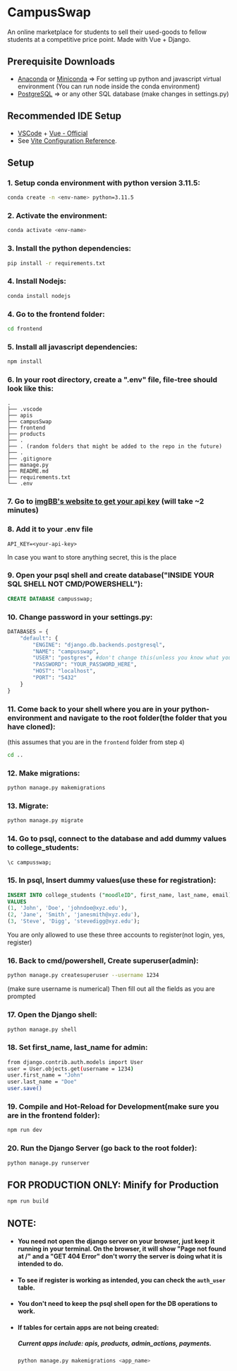 # CampusSwap
An online marketplace for students to sell their used-goods to fellow students at a competitive price point. Made with Vue + Django.

## Prerequisite Downloads

- [Anaconda](https://www.anaconda.com/download) or [Miniconda](https://docs.anaconda.com/free/miniconda/index.html) => For setting up python and javascript virtual environment (You can run node inside the conda environment)
- [PostgreSQL](https://www.postgresql.org/download/) => or any other SQL database (make changes in settings.py)

## Recommended IDE Setup

- [VSCode](https://code.visualstudio.com/) + [Vue - Official](https://marketplace.visualstudio.com/items?itemName=Vue.volar)
- See [Vite Configuration Reference](https://vitejs.dev/config/).

## Setup

### 1. Setup conda environment with python version 3.11.5:
```bash
conda create -n <env-name> python=3.11.5
```

### 2. Activate the environment:
```bash
conda activate <env-name>
```

### 3. Install the python dependencies: 
```bash
pip install -r requirements.txt
```

### 4. Install Nodejs:
```bash
conda install nodejs
```

### 4. Go to the frontend folder:
```bash
cd frontend
```

### 5. Install all javascript dependencies:
``` bash
npm install
```

### 6. In your root directory, create a ".env" file, file-tree should look like this:
```
.
├── .vscode
├── apis
├── campusSwap
├── frontend
├── products
├── .
├── . (random folders that might be added to the repo in the future)
├── .
├── .gitignore
├── manage.py
├── README.md
├── requirements.txt
└── .env
```

### 7. Go to [imgBB's website to get your api key](https://imgbb.com/) (will take ~2 minutes)

### 8. Add it to your .env file
``` .env
API_KEY=<your-api-key>
```
In case you want to store anything secret, this is the place

### 9. Open your psql shell and create database("INSIDE YOUR SQL SHELL NOT CMD/POWERSHELL"):
``` sql
CREATE DATABASE campusswap;
```

### 10. Change password in your settings.py:
```python
DATABASES = {
    "default": {
        "ENGINE": "django.db.backends.postgresql",
        "NAME": "campusswap",
        "USER": "postgres", #don't change this(unless you know what you are doing)
        "PASSWORD": "YOUR_PASSWORD_HERE",
        "HOST": "localhost",
        "PORT": "5432"
    }
}
```

### 11. Come back to your shell where you are in your python-environment and navigate to the root folder(the folder that you have cloned):
(this assumes that you are in the `frontend` folder from step `4`)
``` bash
cd ..
```

### 12. Make migrations:
```bash
python manage.py makemigrations
```

### 13. Migrate:
```bash
python manage.py migrate
```

### 14. Go to psql, connect to the database and add dummy values to college_students:
``` sql
\c campusswap;
```

### 15. In psql, Insert dummy values(use these for registration):
``` sql
INSERT INTO college_students ("moodleID", first_name, last_name, email) 
VALUES 
(1, 'John', 'Doe', 'johndoe@xyz.edu'), 
(2, 'Jane', 'Smith', 'janesmith@xyz.edu'), 
(3, 'Steve', 'Digg', 'stevedigg@xyz.edu');
```
You are only allowed to use these three accounts to register(not login, yes, register)

### 16. Back to cmd/powershell, Create superuser(admin):
```sh
python manage.py createsuperuser --username 1234
```
(make sure username is numerical)
Then fill out all the fields as you are prompted

### 17. Open the Django shell:
```sh
python manage.py shell
```
### 18. Set first_name, last_name for admin:
```sh
from django.contrib.auth.models import User
user = User.objects.get(username = 1234)
user.first_name = "John"
user.last_name = "Doe"
user.save()
```

### 19. Compile and Hot-Reload for Development(make sure you are in the frontend folder):

```sh
npm run dev
```

### 20. Run the Django Server (go back to the root folder):

```bash
python manage.py runserver
```

## FOR PRODUCTION ONLY: Minify for Production

```sh
npm run build
```

## NOTE: 
- #### You need not open the django server on your browser, just keep it running in your terminal. On the browser, it will show "Page not found at /" and a "GET 404 Error" don't worry the server is doing what it is intended to do.
- #### To see if register is working as intended, you can check the `auth_user` table.
- #### You don't need to keep the psql shell open for the DB operations to work.
- #### If tables for certain apps are not being created:
  ##### Current apps include: apis, products, admin_actions, payments.
  ``` sh
  python manage.py makemigrations <app_name>
  ```
